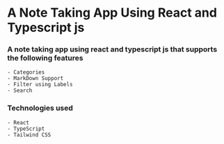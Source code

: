 # A Note Taking App Using React and Typescript js

### A note taking app using react and typescript js that supports the following features 
    - Categories
    - MarkDown Support
    - Filter using Labels
    - Search 

### Technologies used
    - React 
    - TypeScript
    - Tailwind CSS